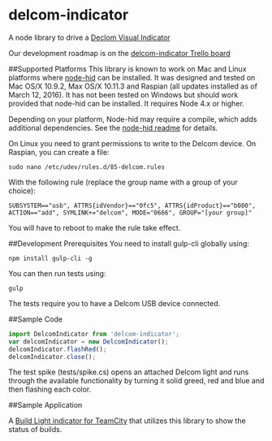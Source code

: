 delcom-indicator
===============

A node library to drive a [Declom Visual Indicator](http://www.delcomproducts.com/products_usblmp.asp)

Our development roadmap is on the [delcom-indicator Trello board](https://trello.com/b/m7d4l8qx/delcom-indicator)

##Supported Platforms
This library is known to work on Mac and Linux platforms where [node-hid](https://www.npmjs.org/package/node-hid) can
be installed.  It was designed and tested on Mac OS/X 10.9.2, Max OS/X 10.11.3 and Raspian (all updates installed as of March 12, 2016).
It has not been tested on Windows but should work provided that node-hid can be installed.  It requires Node 4.x or higher.

Depending on your platform, Node-hid may require a compile, which adds additional dependencies.  See the [node-hid readme](https://github.com/node-hid/node-hid) for details.

On Linux you need to grant permissions to write to the Delcom device.  On Raspian, you can create a file:

```shell
sudo nano /etc/udev/rules.d/85-delcom.rules
```

With the following rule (replace the group name with a group of your choice):

```shell
SUBSYSTEM=="usb", ATTRS{idVendor}=="0fc5", ATTRS{idProduct}=="b080", ACTION=="add", SYMLINK+="delcom", MODE="0666", GROUP="[your group]"
```

You will have to reboot to make the rule take effect.

##Development Prerequisites
You need to install gulp-cli globally using:

```shell
npm install gulp-cli -g
```

You can then run tests using:

```shell
gulp
```

The tests require you to have a Delcom USB device connected.  

##Sample Code

```javascript
import DelcomIndicator from 'delcom-indicator';
var delcomIndicator = new DelcomIndicator();
delcomIndicator.flashRed();
delcomIndicator.close();
```

The test spike (tests/spike.cs) opens an attached Delcom light and runs through the available functionality by turning
it solid greed, red and blue and then flashing each color.  

##Sample Application

A [Build Light indicator for TeamCity](https://github.com/SouthsideSoftware/teamcity-buildlight) that utilizes this
library to show the status of builds.



